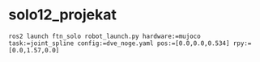 # solo12_projekat

```
ros2 launch ftn_solo robot_launch.py hardware:=mujoco task:=joint_spline config:=dve_noge.yaml pos:=[0.0,0.0,0.534] rpy:=[0.0,1.57,0.0]

```
